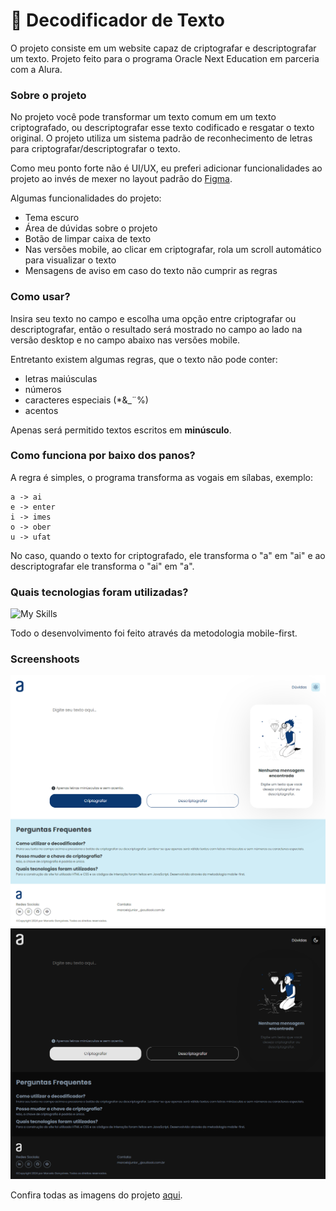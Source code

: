 # 🔐 Decodificador de Texto
O projeto consiste em um website capaz de criptografar e descriptografar um texto. Projeto feito para o programa Oracle Next Education em parceria com a Alura.

### Sobre o projeto
No projeto você pode transformar um texto comum em um texto criptografado, ou descriptografar esse texto codificado e resgatar o texto original. O projeto utiliza um sistema padrão de reconhecimento de letras para criptografar/descriptografar o texto.

Como meu ponto forte não é UI/UX, eu preferi adicionar funcionalidades ao projeto ao invés de mexer no layout padrão do [Figma](https://www.figma.com/file/tvFEYhVfZTjdJ5P24RGV21/Alura-Challenge---Desafio-1---L%C3%B3gica?node-id=16%3A802).

Algumas funcionalidades do projeto:
- Tema escuro
- Área de dúvidas sobre o projeto
- Botão de limpar caixa de texto
- Nas versões mobile, ao clicar em criptografar, rola um scroll automático para visualizar o texto
- Mensagens de aviso em caso do texto não cumprir as regras

### Como usar?
Insira seu texto no campo e escolha uma opção entre criptografar ou descriptografar, então o resultado será mostrado no campo ao lado na versão desktop e no campo abaixo nas versões mobile.

Entretanto existem algumas regras, que o texto não pode conter:
- letras maiúsculas
- números
- caracteres especiais (*&_¨%)
- acentos
  
Apenas será permitido textos escritos em **minúsculo**.

### Como funciona por baixo dos panos?
A regra é simples, o programa transforma as vogais em sílabas, exemplo:
```
a -> ai
e -> enter
i -> imes
o -> ober
u -> ufat
```

No caso, quando o texto for criptografado, ele transforma o "a" em "ai" e ao descriptografar ele transforma o "ai" em "a".

### Quais tecnologias foram utilizadas?
![My Skills](https://skillicons.dev/icons?i=js,html,css)

Todo o desenvolvimento foi feito através da metodologia mobile-first.
### Screenshoots

<img src="./public/screenshoots/desktop/desktop_lm.png">
<img src="./public/screenshoots/desktop/desktop_dm.png">

Confira todas as imagens do projeto <a href="./public/screenshoots/">aqui</a>.